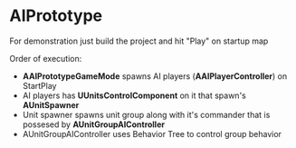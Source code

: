 # AIPrototype
For demonstration just build the project and hit "Play" on startup map

Order of execution:
* __AAIPrototypeGameMode__ spawns AI players (__AAIPlayerController__) on StartPlay
* AI players has __UUnitsControlComponent__ on it that spawn's __AUnitSpawner__
* Unit spawner spawns unit group along with it's commander that is possesed by __AUnitGroupAIController__
* AUnitGroupAIController uses Behavior Tree to control group behavior
